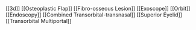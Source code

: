 [[3d]]
[[Osteoplastic Flap]]
[[Fibro-osseous Lesion]]
[[Exoscope]]
[[Orbit]]
[[Endoscopy]]
[[Combined Transorbital-transnasal]]
[[Superior Eyelid]]
[[Transorbital Multiportal]]
